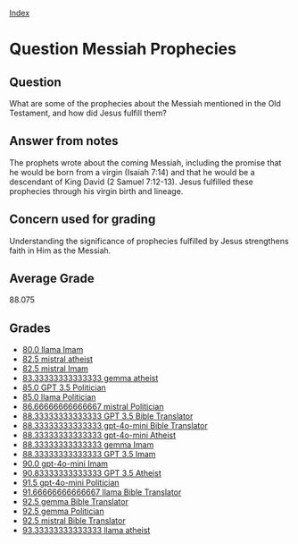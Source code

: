 
[Index](../../index.md)
# Question Messiah Prophecies
## Question
What are some of the prophecies about the Messiah mentioned in the Old Testament, and how did Jesus fulfill them?

## Answer from notes
The prophets wrote about the coming Messiah, including the promise that he would be born from a virgin (Isaiah 7:14) and that he would be a descendant of King David (2 Samuel 7:12-13). Jesus fulfilled these prophecies through his virgin birth and lineage.

## Concern used for grading
Understanding the significance of prophecies fulfilled by Jesus strengthens faith in Him as the Messiah.

## Average Grade
88.075

## Grades
 * [80.0 llama Imam](../answers/llama_Imam/Messiah_Prophecies.md)
 * [82.5 mistral atheist](../answers/mistral_atheist/Messiah_Prophecies.md)
 * [82.5 mistral Imam](../answers/mistral_Imam/Messiah_Prophecies.md)
 * [83.33333333333333 gemma atheist](../answers/gemma_atheist/Messiah_Prophecies.md)
 * [85.0 GPT 3.5 Politician](../answers/GPT_3.5_Politician/Messiah_Prophecies.md)
 * [85.0 llama Politician](../answers/llama_Politician/Messiah_Prophecies.md)
 * [86.66666666666667 mistral Politician](../answers/mistral_Politician/Messiah_Prophecies.md)
 * [88.33333333333333 GPT 3.5 Bible Translator](../answers/GPT_3.5_Bible_Translator/Messiah_Prophecies.md)
 * [88.33333333333333 gpt-4o-mini Bible Translator](../answers/gpt-4o-mini_Bible_Translator/Messiah_Prophecies.md)
 * [88.33333333333333 gpt-4o-mini Atheist](../answers/gpt-4o-mini_Atheist/Messiah_Prophecies.md)
 * [88.33333333333333 gemma Imam](../answers/gemma_Imam/Messiah_Prophecies.md)
 * [88.33333333333333 GPT 3.5 Imam](../answers/GPT_3.5_Imam/Messiah_Prophecies.md)
 * [90.0 gpt-4o-mini Imam](../answers/gpt-4o-mini_Imam/Messiah_Prophecies.md)
 * [90.83333333333333 GPT 3.5 Atheist](../answers/GPT_3.5_Atheist/Messiah_Prophecies.md)
 * [91.5 gpt-4o-mini Politician](../answers/gpt-4o-mini_Politician/Messiah_Prophecies.md)
 * [91.66666666666667 llama Bible Translator](../answers/llama_Bible_Translator/Messiah_Prophecies.md)
 * [92.5 gemma Bible Translator](../answers/gemma_Bible_Translator/Messiah_Prophecies.md)
 * [92.5 gemma Politician](../answers/gemma_Politician/Messiah_Prophecies.md)
 * [92.5 mistral Bible Translator](../answers/mistral_Bible_Translator/Messiah_Prophecies.md)
 * [93.33333333333333 llama atheist](../answers/llama_atheist/Messiah_Prophecies.md)
